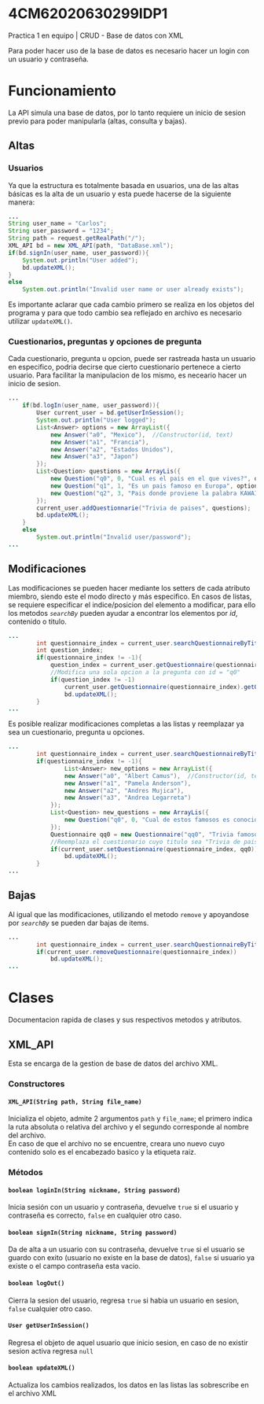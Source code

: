 # 4CM62020630299IDP1
Practica 1 en equipo | CRUD - Base de datos con XML

Para poder hacer uso de la base de datos es necesario hacer un login con un usuario y contraseña.

# Funcionamiento
La API simula una base de datos, por lo tanto requiere un inicio de sesion previo para poder manipularla (altas, consulta y bajas).<br>
## Altas
### Usuarios
Ya que la estructura es totalmente basada en usuarios, una de las altas básicas es la alta de un usuario y esta puede hacerse de la siguiente manera:
```Java
...
String user_name = "Carlos";
String user_password = "1234";
String path = request.getRealPath("/");
XML_API bd = new XML_API(path, "DataBase.xml");
if(bd.signIn(user_name, user_password)){
    System.out.println("User added");
    bd.updateXML();
}
else
    System.out.println("Invalid user name or user already exists");
```
Es importante aclarar que cada cambio primero se realiza en los objetos del programa y para que todo cambio sea reflejado en archivo es necesario utilizar `updateXML()`.
### Cuestionarios, preguntas y opciones de pregunta
Cada cuestionario, pregunta u opcion, puede ser rastreada hasta un usuario en especifico, podria decirse que cierto cuestionario pertenece a cierto usuario. Para facilitar la manipulacion de los mismo, es neceario hacer un inicio de sesion.
```Java
...
    if(bd.logIn(user_name, user_password)){
        User current_user = bd.getUserInSession();
        System.out.println("User logged");
        List<Answer> options = new ArrayList({
            new Answer("a0", "Mexico"),  //Constructor(id, text)
            new Answer("a1", "Francia"),
            new Answer("a2", "Estados Unidos"),
            new Answer("a3", "Japon")
        });
        List<Question> questions = new ArrayLis({
            new Question("q0", 0, "Cual es el pais en el que vives?", options),
            new Question("q1", 1, "Es un pais famoso en Europa", options),
            new Question("q2", 3, "Pais donde proviene la palabra KAWAII", options)
        });
        current_user.addQuestionnarie("Trivia de paises", questions);
        bd.updateXML();
    }
    else
        System.out.println("Invalid user/password");
...
```
## Modificaciones
Las modificaciones se pueden hacer mediante los setters de cada atributo miembro, siendo este el modo directo y más especifico. En casos de listas, se requiere especificar el indice/posicion del elemento a modificar, para ello los metodos _`searchBy`_ pueden ayudar a encontrar los elementos por _id_, contenido o titulo.
```Java
...
        int questionnaire_index = current_user.searchQuestionnaireByTitle("Trivia de paises");
        int question_index;
        if(questionnaire_index != -1){
            question_index = current_user.getQuestionnaire(questionnaire_index).searchQuestionById("q0");
            //Modifica una sola opcion a la pregunta con id = "q0"
            if(question_index != -1) 
                current_user.getQuestionnaire(questionnaire_index).getQuestion(question_index).setOption(0, new Answer("0", Alemania));
                bd.updateXML();
        }
...
```
Es posible realizar modificaciones completas a las listas y reemplazar ya sea un cuestionario, pregunta u opciones.
```Java
...
        int questionnaire_index = current_user.searchQuestionnaireByTitle("Trivia de paises");
        if(questionnaire_index != -1){
                List<Answer> new_options = new ArrayList({
                new Answer("a0", "Albert Camus"),  //Constructor(id, text)
                new Answer("a1", "Pamela Anderson"),
                new Answer("a2", "Andres Mujica"),
                new Answer("a3", "Andrea Legarreta")
            });
            List<Question> new_questions = new ArrayLis({
                new Question("q0", 0, "Cual de estos famosos es conocido por el programa HOY de Mexico?", options),
            });
            Questionnaire qq0 = new Questionnaire("qq0", "Trivia famosos", questions);
            //Reemplaza el cuestionario cuyo titulo sea "Trivia de paises" por uno nuevo
            if(current_user.setQuestionnaire(questionnaire_index, qq0))
                bd.updateXML();
        }
...
```
## Bajas
Al igual que las modificaciones, utilizando el metodo `remove` y apoyandose por _`searchBy`_ se pueden dar bajas de items.
```Java
...
        int questionnaire_index = current_user.searchQuestionnaireByTitle("Trivia de paises");
        if(current_user.removeQuestionnaire(questionnaire_index))
            bd.updateXML();
...
```
# Clases
Documentacion rapida de clases y sus respectivos metodos y atributos.
## XML_API
Esta se encarga de la gestion de base de datos del archivo XML.
### Constructores
#### `XML_API(String path, String file_name)`
Inicializa el objeto, admite 2 argumentos `path` y `file_name`; el primero indica la ruta absoluta o relativa del archivo y el segundo corresponde al nombre del archivo.<br>
En caso de que el archivo no se encuentre, creara uno nuevo cuyo contenido solo es el encabezado basico y la etiqueta raiz.
### Métodos
#### `boolean loginIn(String nickname, String password)`
Inicia sesión con un usuario y contraseña, devuelve `true` si el usuario y contraseña es correcto, `false` en cualquier otro caso.
#### `boolean signIn(String nickname, String password)`
Da de alta a un usuario con su contraseña, devuelve `true` si el usuario se guardo con exito (usuario no existe en la base de datos), `false` si usuario ya existe o el campo contraseña esta vacio.
#### `boolean logOut()`
Cierra la sesion del usuario, regresa `true` si habia un usuario en sesion, `false` cualquier otro caso.
#### `User getUserInSession()`
Regresa el objeto de aquel usuario que inicio sesion, en caso de no existir sesion activa regresa `null`
#### `boolean updateXML()`
Actualiza los cambios realizados, los datos en las listas las sobrescribe en el archivo XML
####